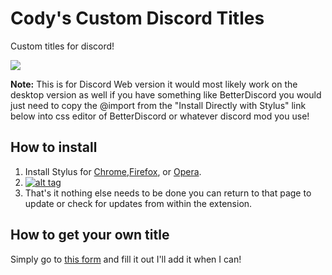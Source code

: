 # Cody's Custom Discord Titles
Custom titles for discord!

![](https://github.com/CodysNintendoRoom/Codys-Custom-Discord-Titles/blob/main/image.png?raw=true)

**Note:** This is for Discord Web version it would most likely work on the desktop version as well if you have something like BetterDiscord you would just need to copy the @import from the "Install Directly with Stylus" link below into css editor of BetterDiscord or whatever discord mod you use!

## How to install
1. Install Stylus for [Chrome](https://chrome.google.com/webstore/detail/stylus/clngdbkpkpeebahjckkjfobafhncgmne),[Firefox](https://addons.mozilla.org/firefox/addon/styl-us/), or [Opera](https://addons.opera.com/en/extensions/details/stylus/). 
2. [![alt tag](https://img.shields.io/badge/Install%20directly%20with-Stylus-%233daee9?style=for-the-badge)](https://github.com/CodysNintendoRoom/Codys-Custom-Discord-titles/raw/main/style/customtitles.user.css)
4. That's it nothing else needs to be done you can return to that page to update or check for updates from within the extension. 

## How to get your own title
Simply go to [this form](https://docs.google.com/forms/d/e/1FAIpQLScLsRcSxgOrWvWrjkFUJAusv9yLt87b782Q60booMrv2D8Qvw/viewform) and fill it out I'll add it when I can!
